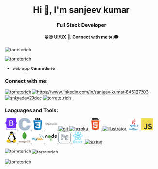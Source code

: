 <h1 align="center">Hi 👋, I'm sanjeev kumar</h1>
<h3 align="center">Full Stack Developer</h3>
<h4 align="center">😀😍 UI/UX 🎨. Connect with me to 🎓</h3>


<p align="left"> <img src="https://komarev.com/ghpvc/?username=torretorich&label=Profile%20views&color=0e75b6&style=flat" alt="torretorich" /> </p>

<p align="left"> <a href="https://github.com/ryo-ma/github-profile-trophy"><img src="https://github-profile-trophy.vercel.app/?username=torretorich" alt="torretorich" /></a> </p>

- web app **Camraderie**

<h3 align="left">Connect with me:</h3>
<p align="left">
<a href="https://twitter.com/torretorich" target="blank"><img align="center" src="https://cdn.jsdelivr.net/npm/simple-icons@3.0.1/icons/twitter.svg" alt="torretorich" height="30" width="40" /></a>
<a href="https://linkedin.com/in/https://www.linkedin.com/in/sanjeev-kumar-845127203" target="blank"><img align="center" src="https://cdn.jsdelivr.net/npm/simple-icons@3.0.1/icons/linkedin.svg" alt="https://www.linkedin.com/in/sanjeev-kumar-845127203" height="30" width="40" /></a>
<a href="https://fb.com/snkyadav29dec" target="blank"><img align="center" src="https://cdn.jsdelivr.net/npm/simple-icons@3.0.1/icons/facebook.svg" alt="snkyadav29dec" height="30" width="40" /></a>
<a href="https://instagram.com/torreto_rich" target="blank"><img align="center" src="https://cdn.jsdelivr.net/npm/simple-icons@3.0.1/icons/instagram.svg" alt="torreto_rich" height="30" width="40" /></a>
</p>

<h3 align="left">Languages and Tools:</h3>
<p align="left"> <a href="https://getbootstrap.com" target="_blank"> <img src="https://raw.githubusercontent.com/devicons/devicon/master/icons/bootstrap/bootstrap-plain-wordmark.svg" alt="bootstrap" width="40" height="40"/> </a> <a href="https://www.cprogramming.com/" target="_blank"> <img src="https://raw.githubusercontent.com/devicons/devicon/master/icons/c/c-original.svg" alt="c" width="40" height="40"/> </a> <a href="https://www.w3schools.com/css/" target="_blank"> <img src="https://raw.githubusercontent.com/devicons/devicon/master/icons/css3/css3-original-wordmark.svg" alt="css3" width="40" height="40"/> </a> <a href="https://expressjs.com" target="_blank"> <img src="https://raw.githubusercontent.com/devicons/devicon/master/icons/express/express-original-wordmark.svg" alt="express" width="40" height="40"/> </a> <a href="https://git-scm.com/" target="_blank"> <img src="https://www.vectorlogo.zone/logos/git-scm/git-scm-icon.svg" alt="git" width="40" height="40"/> </a> <a href="https://heroku.com" target="_blank"> <img src="https://www.vectorlogo.zone/logos/heroku/heroku-icon.svg" alt="heroku" width="40" height="40"/> </a> <a href="https://www.w3.org/html/" target="_blank"> <img src="https://raw.githubusercontent.com/devicons/devicon/master/icons/html5/html5-original-wordmark.svg" alt="html5" width="40" height="40"/> </a> <a href="https://www.adobe.com/in/products/illustrator.html" target="_blank"> <img src="https://www.vectorlogo.zone/logos/adobe_illustrator/adobe_illustrator-icon.svg" alt="illustrator" width="40" height="40"/> </a> <a href="https://www.java.com" target="_blank"> <img src="https://raw.githubusercontent.com/devicons/devicon/master/icons/java/java-original.svg" alt="java" width="40" height="40"/> </a> <a href="https://developer.mozilla.org/en-US/docs/Web/JavaScript" target="_blank"> <img src="https://raw.githubusercontent.com/devicons/devicon/master/icons/javascript/javascript-original.svg" alt="javascript" width="40" height="40"/> </a> <a href="https://www.linux.org/" target="_blank"> <img src="https://raw.githubusercontent.com/devicons/devicon/master/icons/linux/linux-original.svg" alt="linux" width="40" height="40"/> </a> <a href="https://www.mongodb.com/" target="_blank"> <img src="https://raw.githubusercontent.com/devicons/devicon/master/icons/mongodb/mongodb-original-wordmark.svg" alt="mongodb" width="40" height="40"/> </a> <a href="https://www.mysql.com/" target="_blank"> <img src="https://raw.githubusercontent.com/devicons/devicon/master/icons/mysql/mysql-original-wordmark.svg" alt="mysql" width="40" height="40"/> </a> <a href="https://nodejs.org" target="_blank"> <img src="https://raw.githubusercontent.com/devicons/devicon/master/icons/nodejs/nodejs-original-wordmark.svg" alt="nodejs" width="40" height="40"/> </a> <a href="https://www.photoshop.com/en" target="_blank"> <img src="https://raw.githubusercontent.com/devicons/devicon/master/icons/photoshop/photoshop-line.svg" alt="photoshop" width="40" height="40"/> </a> <a href="https://reactjs.org/" target="_blank"> <img src="https://raw.githubusercontent.com/devicons/devicon/master/icons/react/react-original-wordmark.svg" alt="react" width="40" height="40"/> </a> <a href="https://spring.io/" target="_blank"> <img src="https://www.vectorlogo.zone/logos/springio/springio-icon.svg" alt="spring" width="40" height="40"/> </a> </p>

<p><img align="left" src="https://github-readme-stats.vercel.app/api/top-langs?username=torretorich&show_icons=true&locale=en&layout=compact" alt="torretorich" /></p>

<p>&nbsp;<img align="center" src="https://github-readme-stats.vercel.app/api?username=torretorich&show_icons=true&locale=en" alt="torretorich" /></p>

<p><img align="center" src="https://github-readme-streak-stats.herokuapp.com/?user=torretorich&" alt="torretorich" /></p>





